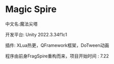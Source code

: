 # Magic Spire

中文名:魔法尖塔

开发平台: Unity 2022.3.34f1c1

插件: XLua热更，QFramework框架，DoTween动画

程序由前身FragSpire重构而来，项目开始时间 : 7.22